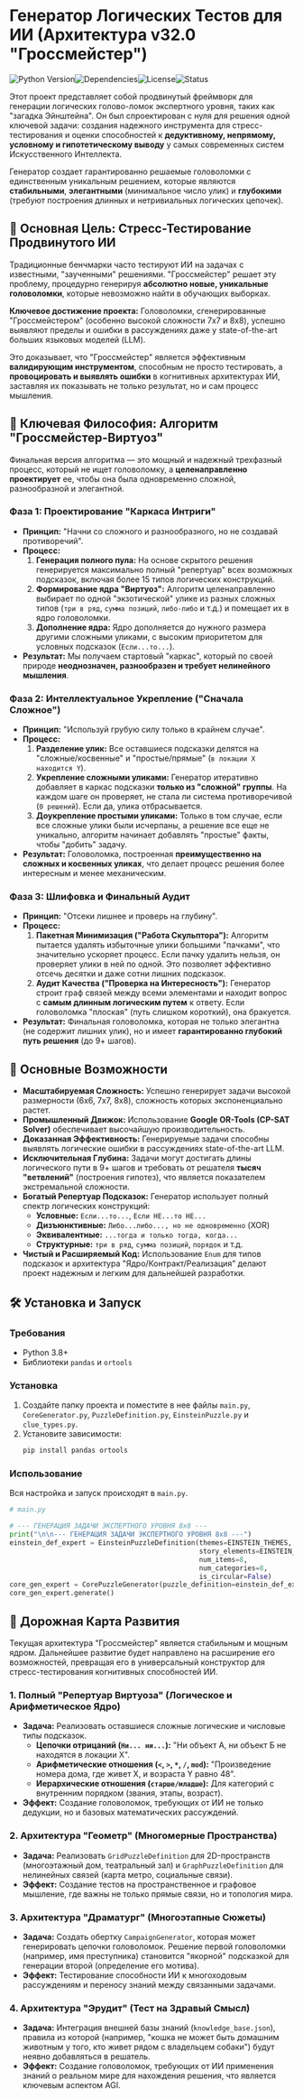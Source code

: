 # Генератор Логических Тестов для ИИ (Архитектура v32.0 "Гроссмейстер")

![Python Version](https://img.shields.io/badge/python-3.8+-blue.svg)![Dependencies](https://img.shields.io/badge/dependencies-pandas%2C%20ortools-blueviolet.svg)![License](https://img.shields.io/badge/license-MIT-green.svg)![Status](https://img.shields.io/badge/status-production_ready-brightgreen.svg)

Этот проект представляет собой продвинутый фреймворк для генерации логических голово-ломок экспертного уровня, таких как "загадка Эйнштейна". Он был спроектирован с нуля для решения одной ключевой задачи: создания надежного инструмента для стресс-тестирования и оценки способностей к **дедуктивному, непрямому, условному и гипотетическому выводу** у самых современных систем Искусственного Интеллекта.

Генератор создает гарантированно решаемые головоломки с единственным уникальным решением, которые являются **стабильными**, **элегантными** (минимальное число улик) и **глубокими** (требуют построения длинных и нетривиальных логических цепочек).

## 🎯 Основная Цель: Стресс-Тестирование Продвинутого ИИ

Традиционные бенчмарки часто тестируют ИИ на задачах с известными, "заученными" решениями. "Гроссмейстер" решает эту проблему, процедурно генерируя **абсолютно новые, уникальные головоломки**, которые невозможно найти в обучающих выборках.

**Ключевое достижение проекта:** Головоломки, сгенерированные "Гроссмейстером" (особенно высокой сложности 7x7 и 8x8), успешно выявляют пределы и ошибки в рассуждениях даже у state-of-the-art больших языковых моделей (LLM).

Это доказывает, что "Гроссмейстер" является эффективным **валидирующим инструментом**, способным не просто тестировать, а **провоцировать и выявлять ошибки** в когнитивных архитектурах ИИ, заставляя их показывать не только результат, но и сам процесс мышления.

## 🧠 Ключевая Философия: Алгоритм "Гроссмейстер-Виртуоз"

Финальная версия алгоритма — это мощный и надежный трехфазный процесс, который не ищет головоломку, а **целенаправленно проектирует** ее, чтобы она была одновременно сложной, разнообразной и элегантной.

### **Фаза 1: Проектирование "Каркаса Интриги"**

*   **Принцип:** "Начни со сложного и разнообразного, но не создавай противоречий".
*   **Процесс:**
    1.  **Генерация полного пула:** На основе скрытого решения генерируется максимально полный "репертуар" всех возможных подсказок, включая более 15 типов логических конструкций.
    2.  **Формирование ядра "Виртуоз":** Алгоритм целенаправленно выбирает по одной "экзотической" улике из разных сложных типов (`три в ряд`, `сумма позиций`, `либо-либо` и т.д.) и помещает их в ядро головоломки.
    3.  **Дополнение ядра:** Ядро дополняется до нужного размера другими сложными уликами, с высоким приоритетом для условных подсказок (`Если...то...`).
*   **Результат:** Мы получаем стартовый "каркас", который по своей природе **неоднозначен, разнообразен и требует нелинейного мышления**.

### **Фаза 2: Интеллектуальное Укрепление ("Сначала Сложное")**

*   **Принцип:** "Используй грубую силу только в крайнем случае".
*   **Процесс:**
    1.  **Разделение улик:** Все оставшиеся подсказки делятся на "сложные/косвенные" и "простые/прямые" (`в локации X находится Y`).
    2.  **Укрепление сложными уликами:** Генератор итеративно добавляет в каркас подсказки **только из "сложной" группы**. На каждом шаге он проверяет, не стала ли система противоречивой (`0 решений`). Если да, улика отбрасывается.
    3.  **Доукрепление простыми уликами:** Только в том случае, если все сложные улики были исчерпаны, а решение все еще не уникально, алгоритм начинает добавлять "простые" факты, чтобы "добить" задачу.
*   **Результат:** Головоломка, построенная **преимущественно на сложных и косвенных уликах**, что делает процесс решения более интересным и менее механическим.

### **Фаза 3: Шлифовка и Финальный Аудит**

*   **Принцип:** "Отсеки лишнее и проверь на глубину".
*   **Процесс:**
    1.  **Пакетная Минимизация ("Работа Скульптора"):** Алгоритм пытается удалять избыточные улики большими "пачками", что значительно ускоряет процесс. Если пачку удалить нельзя, он проверяет улики в ней по одной. Это позволяет эффективно отсечь десятки и даже сотни лишних подсказок.
    2.  **Аудит Качества ("Проверка на Интересность"):** Генератор строит граф связей между всеми элементами и находит вопрос с **самым длинным логическим путем** к ответу. Если головоломка "плоская" (путь слишком короткий), она бракуется.
*   **Результат:** Финальная головоломка, которая не только элегантна (не содержит лишних улик), но и имеет **гарантированно глубокий путь решения** (до 9+ шагов).

## 🚀 Основные Возможности

*   **Масштабируемая Сложность:** Успешно генерирует задачи высокой размерности (6x6, 7x7, 8x8), сложность которых экспоненциально растет.
*   **Промышленный Движок:** Использование **Google OR-Tools (CP-SAT Solver)** обеспечивает высочайшую производительность.
*   **Доказанная Эффективность:** Генерируемые задачи способны выявлять логические ошибки в рассуждениях state-of-the-art LLM.
*   **Исключительная Глубина:** Задачи могут достигать длины логического пути в 9+ шагов и требовать от решателя **тысяч "ветвлений"** (построения гипотез), что является показателем экстремальной сложности.
*   **Богатый Репертуар Подсказок:** Генератор использует полный спектр логических конструкций:
    *   **Условные:** `Если...то...`, `Если НЕ...то НЕ...`
    *   **Дизъюнктивные:** `Либо...либо..., но не одновременно` (XOR)
    *   **Эквивалентные:** `...тогда и только тогда, когда...`
    *   **Структурные:** `три в ряд`, `сумма позиций`, `порядок` и т.д.
*   **Чистый и Расширяемый Код:** Использование `Enum` для типов подсказок и архитектура "Ядро/Контракт/Реализация" делают проект надежным и легким для дальнейшей разработки.

## 🛠️ Установка и Запуск

### Требования
*   Python 3.8+
*   Библиотеки `pandas` и `ortools`

### Установка

1.  Создайте папку проекта и поместите в нее файлы `main.py`, `CoreGenerator.py`, `PuzzleDefinition.py`, `EinsteinPuzzle.py` и `clue_types.py`.
2.  Установите зависимости:
    ```bash
    pip install pandas ortools
    ```

### Использование

Вся настройка и запуск происходят в `main.py`.

```python
# main.py

# --- ГЕНЕРАЦИЯ ЗАДАЧИ ЭКСПЕРТНОГО УРОВНЯ 8x8 ---
print("\n\n--- ГЕНЕРАЦИЯ ЗАДАЧИ ЭКСПЕРТНОГО УРОВНЯ 8x8 ---")
einstein_def_expert = EinsteinPuzzleDefinition(themes=EINSTEIN_THEMES, 
                                               story_elements=EINSTEIN_STORY_ELEMENTS, 
                                               num_items=8,
                                               num_categories=8,
                                               is_circular=False)
core_gen_expert = CorePuzzleGenerator(puzzle_definition=einstein_def_expert)
core_gen_expert.generate()
```

## 🔮 Дорожная Карта Развития

Текущая архитектура "Гроссмейстер" является стабильным и мощным ядром. Дальнейшее развитие будет направлено на расширение его возможностей, превращая его в универсальный конструктор для стресс-тестирования когнитивных способностей ИИ.

### **1. Полный "Репертуар Виртуоза" (Логическое и Арифметическое Ядро)**
*   **Задача:** Реализовать оставшиеся сложные логические и числовые типы подсказок.
    *   **Цепочки отрицаний (`Ни... ни...`):** "Ни объект А, ни объект Б не находятся в локации X".
    *   **Арифметические отношения (`<`, `>`, `*`, `/`, `mod`):** "Произведение номера дома, где живет X, и возраста Y равно 48".
    *   **Иерархические отношения (`старше/младше`):** Для категорий с внутренним порядком (звания, этапы, возраст).
*   **Эффект:** Создание головоломок, требующих от ИИ не только дедукции, но и базовых математических рассуждений.

### **2. Архитектура "Геометр" (Многомерные Пространства)**
*   **Задача:** Реализовать `GridPuzzleDefinition` для 2D-пространств (многоэтажный дом, театральный зал) и `GraphPuzzleDefinition` для нелинейных связей (карта метро, социальные связи).
*   **Эффект:** Создание тестов на пространственное и графовое мышление, где важны не только прямые связи, но и топология мира.

### **3. Архитектура "Драматург" (Многоэтапные Сюжеты)**
*   **Задача:** Создать обертку `CampaignGenerator`, которая может генерировать цепочки головоломок. Решение первой головоломки (например, имя преступника) становится "якорной" подсказкой для генерации второй (определение его мотива).
*   **Эффект:** Тестирование способности ИИ к многоходовым рассуждениям и переносу знаний между связанными задачами.

### **4. Архитектура "Эрудит" (Тест на Здравый Смысл)**
*   **Задача:** Интеграция внешней базы знаний (`knowledge_base.json`), правила из которой (например, "кошка не может быть домашним животным у того, кто живет рядом с владельцем собаки") будут неявно добавляться в решатель.
*   **Эффект:** Создание головоломок, требующих от ИИ применения знаний о реальном мире для нахождения решения, что является ключевым аспектом AGI.